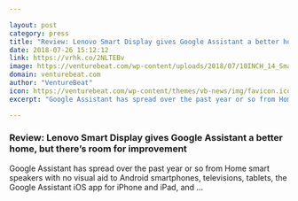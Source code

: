```yaml
---

layout: post
category: press
title: "Review: Lenovo Smart Display gives Google Assistant a better home, but there’s room for improvement"
date: 2018-07-26 15:12:12
link: https://vrhk.co/2NLTEBv
image: https://venturebeat.com/wp-content/uploads/2018/07/10INCH_14_Smart_Display_Life_Stills_Photography_Close_UP.jpg?fit=1600%2C1070&strip=all
domain: venturebeat.com
author: "VentureBeat"
icon: https://venturebeat.com/wp-content/themes/vb-news/img/favicon.ico
excerpt: "Google Assistant has spread over the past year or so from Home smart speakers with no visual aid to Android smartphones, televisions, tablets, the Google Assistant iOS app for iPhone and iPad, and …"

---
```


### Review: Lenovo Smart Display gives Google Assistant a better home, but there’s room for improvement

Google Assistant has spread over the past year or so from Home smart speakers with no visual aid to Android smartphones, televisions, tablets, the Google Assistant iOS app for iPhone and iPad, and …